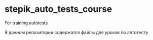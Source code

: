 # stepik_auto_tests_course
For training autotests

В данном репозитории содержатся файлы для уроков по автотесту